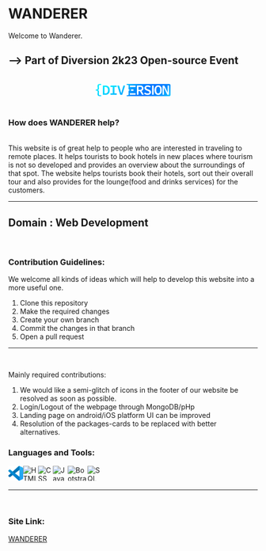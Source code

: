 # WANDERER <br>
Welcome to Wanderer.<br>

## --> Part of Diversion 2k23 Open-source Event
<br>
<center><img src="https://github.com/acm-iem/Readme-template/blob/main/Logos/Diversion%20Long%20Logo%20Color.png" width="30%"></center>
<br>

### How does WANDERER help?
<br>
This website is of great help to people who are interested in traveling to remote places. It helps tourists to book hotels in new places where tourism is not so developed and provides an overview about the surroundings of that spot. The website helps tourists book their hotels, sort out their overall tour and also provides for the lounge(food and drinks services) for the customers.
<br>
<hr>
<h2>Domain : Web Development </h2><br>

### Contribution Guidelines:

We welcome all kinds of ideas which will help to develop this website into a more useful one.
<br>
1. Clone this repository
2. Make the required changes
3. Create your own branch
4. Commit the changes in that branch
5. Open a pull request
<hr>
<br>

Mainly required contributions:
1. We would like a semi-glitch of icons in the footer of our website be resolved as soon as possible.
2. Login/Logout of the webpage through MongoDB/pHp
3. Landing page on android/iOS platform UI can be improved
4. Resolution of the packages-cards to be replaced with better alternatives.

### Languages and Tools:
<img align="left" alt="Visual Studio Code" width="30px" height="30px" src="https://raw.githubusercontent.com/github/explore/80688e429a7d4ef2fca1e82350fe8e3517d3494d/topics/visual-studio-code/visual-studio-code.png">
<img align="left" alt="HTML" width="30px" height="30px" src="https://encrypted-tbn0.gstatic.com/images?q=tbn:ANd9GcQXHNvDYwr_kXHbkU1_R_w0zizEEswjKe9-FQ&usqp=CAU">
<img align="left" alt="CSS" width="30px" height="30px" src="https://w7.pngwing.com/pngs/509/571/png-transparent-cascading-style-sheets-logo-css3-html-web-development-world-wide-web-blue-angle-web-design.png">
<img align="left" alt="Javascript" width="30px" height="30px" src="https://encrypted-tbn0.gstatic.com/images?q=tbn:ANd9GcQvLAEhByR4z1VpnlhFBjm6mMt73VC0l1cFGVdUVtLAqpah7XY37XrOk_OBGTGP_xVwTXw&usqp=CAU">
<img align="left" alt="Bootstrap" width="40px" height="30px" src="https://camo.githubusercontent.com/bec2c92468d081617cb3145a8f3d8103e268bca400f6169c3a68dc66e05c971e/68747470733a2f2f76352e676574626f6f7473747261702e636f6d2f646f63732f352e302f6173736574732f6272616e642f626f6f7473747261702d6c6f676f2d736861646f772e706e67">
<img align="left" alt="SQL" width="30px" height="30px" src="https://thumbs.dreamstime.com/b/sql-database-icon-logo-design-ui-ux-app-orange-inscription-shadow-96841969.jpg">
<br><br>

<hr>
<br>


### Site Link:<br>

<a href="https://abhigyan-c.github.io/wanderer/HTML/index.html">WANDERER</a>

